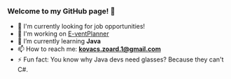### Welcome to my GitHub page! 👋

- 🔭 I'm currently looking for job opportunities!
- 🔭 I'm working on [E-ventPlanner]([https://github.com/ReviKZ/HairSaloon](https://github.com/ReviKZ/E-ventPlanner))
- 🌱 I’m currently learning **Java**
- 📫 How to reach me: **kovacs.zoard.1@gmail.com**
- ⚡ Fun fact: You know why Java devs need glasses? Because they can't C#.

<!--
**ReviKZ/ReviKZ** is a ✨ _special_ ✨ repository because its `README.md` (this file) appears on your GitHub profile.

Here are some ideas to get you started:

- 🔭 I’m currently working on ...
- 🌱 I’m currently learning ...
- 👯 I’m looking to collaborate on ...
- 🤔 I’m looking for help with ...
- 💬 Ask me about ...
- 📫 How to reach me: ...
- 😄 Pronouns: ...
- ⚡ Fun fact: ...
-->
